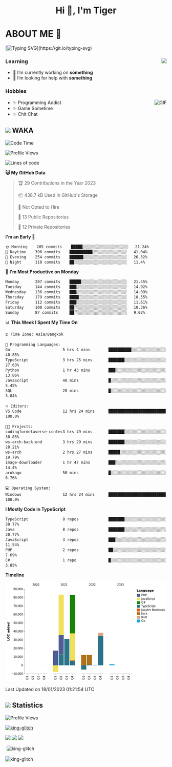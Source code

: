 <h1 align="center">Hi 👋, I'm Tiger</h1>




# ABOUT ME 💬

[![Typing SVG](https://readme-typing-svg.herokuapp.com?color=22F771&vCenter=true&lines=A+perssionate+developer+from+nowhere.)](https://git.io/typing-svg)

<div>
 <img align="right" src="https://spotify-github-profile.vercel.app/api/view?uid=12129734423&cover_image=false&theme=default&bar_color=22d016&bar_color_cover=true" />
 <h3>Learning</h3>
 
 <ul>
  <li>🔭 I’m currently working on <b>something</b></li>
  <li>🤝 I’m looking for help with <b>something</b></li>
 </ul>
 
</div>
<div>
 <h3>Hobbies</h3>
 <img align="right" height="475px"  alt="GIF" src="https://i.pinimg.com/originals/1f/b7/db/1fb7dbee557e5ed509f7517da8a84d58.gif" />
 <ul>
  <li>✨ Programming Addict</li>
  <li>✨ Game Sometime</li>
  <li>✨ Chit Chat</li>
 </ul>
 
</div>



## <img height="40" src="https://raw.githubusercontent.com/innng/innng/master/assets/kyubey.gif"/> WAKA

<!--START_SECTION:waka-->
![Code Time](http://img.shields.io/badge/Code%20Time-1%2C286%20hrs%2051%20mins-blue)

![Profile Views](http://img.shields.io/badge/Profile%20Views-4-blue)

![Lines of code](https://img.shields.io/badge/From%20Hello%20World%20I%27ve%20Written-266%20Thousand%20lines%20of%20code-blue)

**🐱 My GitHub Data** 

> 🏆 29 Contributions in the Year 2023
 > 
> 📦 438.7 kB Used in GitHub's Storage 
 > 
> 🚫 Not Opted to Hire
 > 
> 📜 13 Public Repositories 
 > 
> 🔑 12 Private Repositories  
 > 
**I'm an Early 🐤** 

```text
🌞 Morning    205 commits    █████░░░░░░░░░░░░░░░░░░░░   21.24% 
🌆 Daytime    396 commits    ██████████░░░░░░░░░░░░░░░   41.04% 
🌃 Evening    254 commits    ██████░░░░░░░░░░░░░░░░░░░   26.32% 
🌙 Night      110 commits    ██░░░░░░░░░░░░░░░░░░░░░░░   11.4%

```
📅 **I'm Most Productive on Monday** 

```text
Monday       207 commits    █████░░░░░░░░░░░░░░░░░░░░   21.45% 
Tuesday      144 commits    ███░░░░░░░░░░░░░░░░░░░░░░   14.92% 
Wednesday    136 commits    ███░░░░░░░░░░░░░░░░░░░░░░   14.09% 
Thursday     179 commits    ████░░░░░░░░░░░░░░░░░░░░░   18.55% 
Friday       112 commits    ███░░░░░░░░░░░░░░░░░░░░░░   11.61% 
Saturday     100 commits    ██░░░░░░░░░░░░░░░░░░░░░░░   10.36% 
Sunday       87 commits     ██░░░░░░░░░░░░░░░░░░░░░░░   9.02%

```


📊 **This Week I Spent My Time On** 

```text
⌚︎ Time Zone: Asia/Bangkok

💬 Programming Languages: 
Go                       5 hrs 4 mins        ██████████░░░░░░░░░░░░░░░   40.85% 
TypeScript               3 hrs 25 mins       ███████░░░░░░░░░░░░░░░░░░   27.63% 
Python                   1 hr 43 mins        ███░░░░░░░░░░░░░░░░░░░░░░   13.86% 
JavaScript               40 mins             █░░░░░░░░░░░░░░░░░░░░░░░░   5.45% 
SQL                      28 mins             █░░░░░░░░░░░░░░░░░░░░░░░░   3.84%

🔥 Editors: 
VS Code                  12 hrs 24 mins      █████████████████████████   100.0%

🐱‍💻 Projects: 
codingformetaverse-contes3 hrs 49 mins       ███████░░░░░░░░░░░░░░░░░░   30.85% 
ws-arch-back-end         3 hrs 29 mins       ███████░░░░░░░░░░░░░░░░░░   28.21% 
ws-arch                  2 hrs 27 mins       █████░░░░░░░░░░░░░░░░░░░░   19.79% 
image-downloader         1 hr 47 mins        ███░░░░░░░░░░░░░░░░░░░░░░   14.4% 
arokago                  50 mins             █░░░░░░░░░░░░░░░░░░░░░░░░   6.76%

💻 Operating System: 
Windows                  12 hrs 24 mins      █████████████████████████   100.0%

```

**I Mostly Code in TypeScript** 

```text
TypeScript               8 repos             ███████░░░░░░░░░░░░░░░░░░   30.77% 
Java                     8 repos             ███████░░░░░░░░░░░░░░░░░░   30.77% 
JavaScript               3 repos             ███░░░░░░░░░░░░░░░░░░░░░░   11.54% 
PHP                      2 repos             ██░░░░░░░░░░░░░░░░░░░░░░░   7.69% 
C#                       1 repo              █░░░░░░░░░░░░░░░░░░░░░░░░   3.85%

```


**Timeline**

![Chart not found](https://raw.githubusercontent.com/king-glitch/king-glitch/main/charts/bar_graph.png) 


 Last Updated on 18/01/2023 01:21:54 UTC
<!--END_SECTION:waka-->
## <img height="40" src="https://raw.githubusercontent.com/innng/innng/master/assets/kyubey.gif"/> Statistics
![Profile Views](https://komarev.com/ghpvc/?username=king-glitch)  

<p align="left"> 
 <a href="https://github.com/ryo-ma/github-profile-trophy">
  <img src="https://github-profile-trophy.vercel.app/?username=king-glitch&theme=dracula" alt="king-glitch" />
 </a> </p>

![](https://github-profile-summary-cards.vercel.app/api/cards/profile-details?username=king-glitch&theme=dracula)
![](https://github-profile-summary-cards.vercel.app/api/cards/stats?username=king-glitch&theme=dracula) 
![](https://github-profile-summary-cards.vercel.app/api/cards/productive-time?username=king-glitch&theme=dracula)


<p>&nbsp;<img align="center" src="https://github-readme-stats.vercel.app/api?username=king-glitch&theme=dracula" alt="king-glitch" /></p>

<p><img align="center" src="https://github-readme-streak-stats.herokuapp.com/?user=king-glitch&theme=dracula" alt="king-glitch" /></p>
